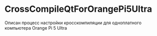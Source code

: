 # CrossCompileQtForOrangePi5Ultra
Описан процесс настройки кросскомпиляции для одноплатного компьютера Orange Pi 5 Ultra
